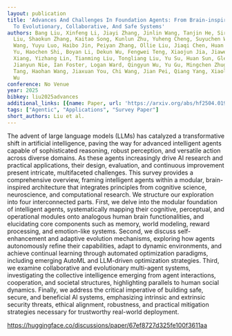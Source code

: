 ```yaml
---
layout: publication
title: 'Advances And Challenges In Foundation Agents: From Brain-inspired Intelligence
  To Evolutionary, Collaborative, And Safe Systems'
authors: Bang Liu, Xinfeng Li, Jiayi Zhang, Jinlin Wang, Tanjin He, Sirui Hong, Hongzhang
  Liu, Shaokun Zhang, Kaitao Song, Kunlun Zhu, Yuheng Cheng, Suyuchen Wang, Xiaoqiang
  Wang, Yuyu Luo, Haibo Jin, Peiyan Zhang, Ollie Liu, Jiaqi Chen, Huan Zhang, Zhaoyang
  Yu, Haochen Shi, Boyan Li, Dekun Wu, Fengwei Teng, Xiaojun Jia, Jiawei Xu, Jinyu
  Xiang, Yizhang Lin, Tianming Liu, Tongliang Liu, Yu Su, Huan Sun, Glen Berseth,
  Jianyun Nie, Ian Foster, Logan Ward, Qingyun Wu, Yu Gu, Mingchen Zhuge, Xiangru
  Tang, Haohan Wang, Jiaxuan You, Chi Wang, Jian Pei, Qiang Yang, Xiaoliang Qi, Chenglin
  Wu
conference: No Venue
year: 2025
bibkey: liu2025advances
additional_links: [{name: Paper, url: 'https://arxiv.org/abs/hf2504.01990'}]
tags: ["Agentic", "Applications", "Survey Paper"]
short_authors: Liu et al.
---
```

The advent of large language models (LLMs) has catalyzed a transformative shift in artificial intelligence, paving the way for advanced intelligent agents capable of sophisticated reasoning, robust perception, and versatile action across diverse domains. As these agents increasingly drive AI research and practical applications, their design, evaluation, and continuous improvement present intricate, multifaceted challenges. This survey provides a comprehensive overview, framing intelligent agents within a modular, brain-inspired architecture that integrates principles from cognitive science, neuroscience, and computational research. We structure our exploration into four interconnected parts. First, we delve into the modular foundation of intelligent agents, systematically mapping their cognitive, perceptual, and operational modules onto analogous human brain functionalities, and elucidating core components such as memory, world modeling, reward processing, and emotion-like systems. Second, we discuss self-enhancement and adaptive evolution mechanisms, exploring how agents autonomously refine their capabilities, adapt to dynamic environments, and achieve continual learning through automated optimization paradigms, including emerging AutoML and LLM-driven optimization strategies. Third, we examine collaborative and evolutionary multi-agent systems, investigating the collective intelligence emerging from agent interactions, cooperation, and societal structures, highlighting parallels to human social dynamics. Finally, we address the critical imperative of building safe, secure, and beneficial AI systems, emphasizing intrinsic and extrinsic security threats, ethical alignment, robustness, and practical mitigation strategies necessary for trustworthy real-world deployment.

https://huggingface.co/discussions/paper/67ef8727d325fe100f3611aa